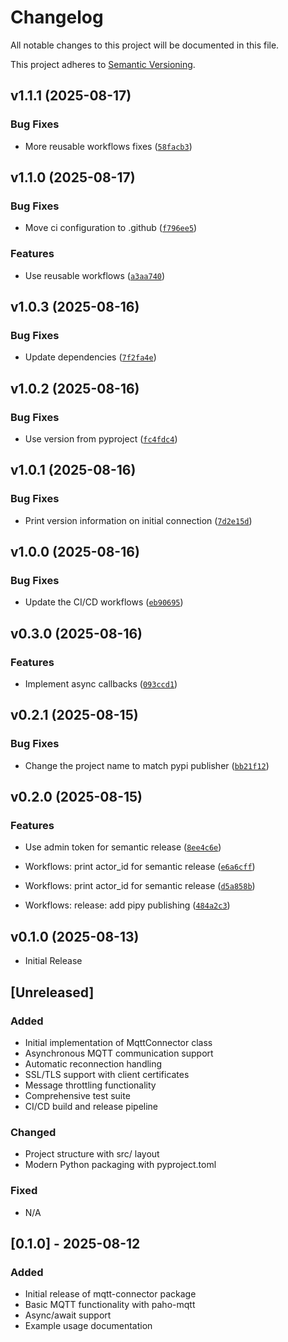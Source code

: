 # Changelog

All notable changes to this project will be documented in this file.

This project adheres to [Semantic Versioning](https://semver.org/spec/v2.0.0.html).

<!-- version list -->

## v1.1.1 (2025-08-17)

### Bug Fixes

- More reusable workflows fixes
  ([`58facb3`](https://github.com/muxu-io/mqtt-connector/commit/58facb386afa4ebf1520b88ea6047c8460af094f))


## v1.1.0 (2025-08-17)

### Bug Fixes

- Move ci configuration to .github
  ([`f796ee5`](https://github.com/muxu-io/mqtt-connector/commit/f796ee57acfd62fce7f4aa233128a0e5ade8ba44))

### Features

- Use reusable workflows
  ([`a3aa740`](https://github.com/muxu-io/mqtt-connector/commit/a3aa740777d97a8da8ffce65bad4c54e716d50f3))


## v1.0.3 (2025-08-16)

### Bug Fixes

- Update dependencies
  ([`7f2fa4e`](https://github.com/muxu-io/mqtt-connector/commit/7f2fa4e63ecca2943df6b4708f8f93b8c41fd78a))


## v1.0.2 (2025-08-16)

### Bug Fixes

- Use version from pyproject
  ([`fc4fdc4`](https://github.com/muxu-io/mqtt-connector/commit/fc4fdc4ebea23dcd973ab68d5b04f32507910fbc))


## v1.0.1 (2025-08-16)

### Bug Fixes

- Print version information on initial connection
  ([`7d2e15d`](https://github.com/muxu-io/mqtt-connector/commit/7d2e15d7429d332df79fd9fad3abaac5581b713d))


## v1.0.0 (2025-08-16)

### Bug Fixes

- Update the CI/CD workflows
  ([`eb90695`](https://github.com/muxu-io/mqtt-connector/commit/eb906951d888f622d7d453dfd8ab85f7f7475049))


## v0.3.0 (2025-08-16)

### Features

- Implement async callbacks
  ([`093ccd1`](https://github.com/muxu-io/mqtt-connector/commit/093ccd1780e48dfdcc6a266ff8fd8430da04ba74))


## v0.2.1 (2025-08-15)

### Bug Fixes

- Change the project name to match pypi publisher
  ([`bb21f12`](https://github.com/muxu-io/mqtt-connector/commit/bb21f12c620dd11f9538469d74448697a2ba544e))


## v0.2.0 (2025-08-15)

### Features

- Use admin token for semantic release
  ([`8ee4c6e`](https://github.com/muxu-io/mqtt-connector/commit/8ee4c6e63388ef9041e88aba6f9a73effc779d30))

- Workflows: print actor_id for semantic release
  ([`e6a6cff`](https://github.com/muxu-io/mqtt-connector/commit/e6a6cff690a90fd74c478b48fbc15730de5c5094))

- Workflows: print actor_id for semantic release
  ([`d5a858b`](https://github.com/muxu-io/mqtt-connector/commit/d5a858b7c3c47442b752017ec211b4f5c4dd6b9f))

- Workflows: release: add pipy publishing
  ([`484a2c3`](https://github.com/muxu-io/mqtt-connector/commit/484a2c385521ac054ab91774550eb92af2365f0d))


## v0.1.0 (2025-08-13)

- Initial Release

## [Unreleased]

### Added
- Initial implementation of MqttConnector class
- Asynchronous MQTT communication support
- Automatic reconnection handling
- SSL/TLS support with client certificates
- Message throttling functionality
- Comprehensive test suite
- CI/CD build and release pipeline

### Changed
- Project structure with src/ layout
- Modern Python packaging with pyproject.toml

### Fixed
- N/A

## [0.1.0] - 2025-08-12

### Added
- Initial release of mqtt-connector package
- Basic MQTT functionality with paho-mqtt
- Async/await support
- Example usage documentation

